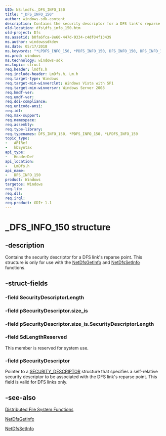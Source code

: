 ```yaml
---
UID: NS:lmdfs._DFS_INFO_150
title: "_DFS_INFO_150"
author: windows-sdk-content
description: Contains the security descriptor for a DFS link's reparse point.
old-location: dfs\dfs_info_150.htm
old-project: Dfs
ms.assetid: b0fa6fca-8e60-447d-9334-c4df04f13439
ms.author: windowssdkdev
ms.date: 05/17/2018
ms.keywords: "*LPDFS_INFO_150, *PDFS_INFO_150, DFS_INFO_150, DFS_INFO_150 structure [Distributed File System], PDFS_INFO_150, PDFS_INFO_150 structure pointer [Distributed File System], _DFS_INFO_150, dfs.dfs_info_150, fs.dfs_info_150, lmdfs/DFS_INFO_150, lmdfs/PDFS_INFO_150"
ms.prod: windows
ms.technology: windows-sdk
ms.topic: struct
req.header: lmdfs.h
req.include-header: LmDfs.h, Lm.h
req.target-type: Windows
req.target-min-winverclnt: Windows Vista with SP1
req.target-min-winversvr: Windows Server 2008
req.kmdf-ver: 
req.umdf-ver: 
req.ddi-compliance: 
req.unicode-ansi: 
req.idl: 
req.max-support: 
req.namespace: 
req.assembly: 
req.type-library: 
req.typenames: DFS_INFO_150, *PDFS_INFO_150, *LPDFS_INFO_150
topic_type:
-	APIRef
-	kbSyntax
api_type:
-	HeaderDef
api_location:
-	LmDfs.h
api_name:
-	DFS_INFO_150
product: Windows
targetos: Windows
req.lib: 
req.dll: 
req.irql: 
req.product: GDI+ 1.1
---
```


# _DFS_INFO_150 structure


## -description


Contains the security descriptor for a DFS link's reparse point. This structure is only for 
     use with the <a href="https://msdn.microsoft.com/bbb2f24d-1c49-4016-a16b-60fde4a78193">NetDfsGetInfo</a> and 
     <a href="https://msdn.microsoft.com/5526afa7-82bc-47c7-99d6-44e41ef772b1">NetDfsSetInfo</a> functions.


## -struct-fields




### -field SecurityDescriptorLength

 


### -field pSecurityDescriptor.size_is

 


### -field pSecurityDescriptor.size_is.SecurityDescriptorLength

 


### -field SdLengthReserved

This member is reserved for system use.


### -field pSecurityDescriptor

Pointer to a  <a href="https://msdn.microsoft.com/library/windows/hardware/ff563689">SECURITY_DESCRIPTOR</a> 
      structure that specifies a self-relative security descriptor to be associated with the DFS link's reparse 
      point. This field is valid for DFS links only.


## -see-also




<a href="https://msdn.microsoft.com/a29cde3e-483a-4658-94d4-27398f66abfb">Distributed File System Functions</a>



<a href="https://msdn.microsoft.com/bbb2f24d-1c49-4016-a16b-60fde4a78193">NetDfsGetInfo</a>



<a href="https://msdn.microsoft.com/5526afa7-82bc-47c7-99d6-44e41ef772b1">NetDfsSetInfo</a>
 

 

